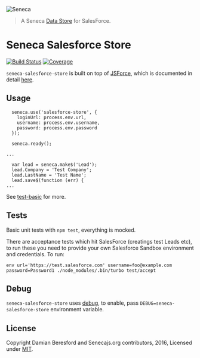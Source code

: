 ![Seneca](http://senecajs.org/files/assets/seneca-logo.png)
> A Seneca [Data Store](https://github.com/rjrodger/seneca/blob/master/doc/data-store.md) for SalesForce.

# Seneca Salesforce Store

[![Build Status](https://travis-ci.org/senecajs-labs/seneca-salesforce-store.png)](https://travis-ci.org/senecajs-labs/seneca-salesforce-store)
[![Coverage](https://coveralls.io/repos/senecajs-labs/seneca-salesforce-store/badge.svg?branch=master)](https://coveralls.io/r/senecajs-labs/seneca-salesforce-store?branch=master)

`seneca-salesforce-store` is built on top of [JSForce](https://www.npmjs.com/package/jsforce), which is documented in detail [here](https://jsforce.github.io/document/).

## Usage

```
  seneca.use('salesforce-store', {
    loginUrl: process.env.url,
    username: process.env.username,
    password: process.env.password
  });

  seneca.ready();

...

  var lead = seneca.make$('Lead');
  lead.Company = 'Test Company';
  lead.LastName = 'Test Name';
  lead.save$(function (err) {
...

```

See [test-basic](test/accept/test-basic.js') for more.

## Tests

Basic unit tests with `npm test`, everything is mocked.

There are acceptance tests which hit SalesForce (creatings test Leads etc), to run these you need to provide your own Salesforce Sandbox environment and credentials. To run:

```
env url='https://test.salesforce.com' username=foo@example.com password=Password1 ./node_modules/.bin/turbo test/accept
```

## Debug

`seneca-salesforce-store` uses [debug](https://www.npmjs.com/package/debug), to enable, pass `DEBUG=seneca-salesforce-store` environment variable.

## License
Copyright Damian Beresford and Senecajs.org contributors, 2016, Licensed under [MIT][].

[MIT]: ./LICENSE
